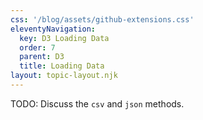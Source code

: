 ```yaml
---
css: '/blog/assets/github-extensions.css'
eleventyNavigation:
  key: D3 Loading Data
  order: 7
  parent: D3
  title: Loading Data
layout: topic-layout.njk
---
```


TODO: Discuss the `csv` and `json` methods.
